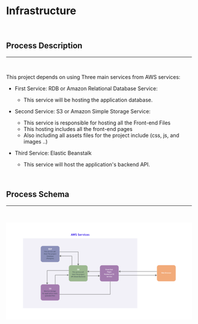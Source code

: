 # Infrastructure

<br>

## Process Description

---

<br>

This project depends on using Three main services from AWS services:

- First Service: RDB or Amazon Relational Database Service:
  - This service will be hosting the application database.
- Second Service: S3 or Amazon Simple Storage Service:
  - This service is responsible for hosting all the Front-end Files
  - This hosting includes all the front-end pages
  - Also including all assets files for the project include (css, js, and images ..)
- Third Service: Elastic Beanstalk

  - This service will host the application's backend API.

<br>

## Process Schema

---

<br>

![RDB](./images/infrastructure.png)
